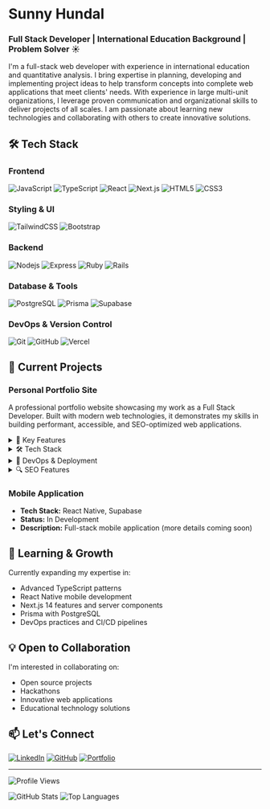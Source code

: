 # Sunny Hundal
### Full Stack Developer | International Education Background | Problem Solver ☀️

I'm a full-stack web developer with experience in international education and quantitative analysis. I bring expertise in planning, developing and implementing project ideas to help transform concepts into complete web applications that meet clients' needs. With experience in large multi-unit organizations, I leverage proven communication and organizational skills to deliver projects of all scales. I am passionate about learning new technologies and collaborating with others to create innovative solutions.

## 🛠️ Tech Stack

### Frontend
![JavaScript](https://img.shields.io/badge/-JavaScript-black?style=plastic&logo=javascript)
![TypeScript](https://img.shields.io/badge/-TypeScript-black?style=plastic&logo=typescript)
![React](https://img.shields.io/badge/-React-black?style=plastic&logo=react)
![Next.js](https://img.shields.io/badge/-Next.js-black?style=plastic&logo=next.js)
![HTML5](https://img.shields.io/badge/-HTML5-black?style=plastic&logo=html5&logoColor=E34F26)
![CSS3](https://img.shields.io/badge/-CSS3-black?style=plastic&logo=css3&logoColor=1572B6)

### Styling & UI
![TailwindCSS](https://img.shields.io/badge/-TailwindCSS-black?style=plastic&logo=tailwindcss)
![Bootstrap](https://img.shields.io/badge/-Bootstrap-black?style=plastic&logo=bootstrap)

### Backend
![Nodejs](https://img.shields.io/badge/-Nodejs-black?style=plastic&logo=Node.js)
![Express](https://img.shields.io/badge/express-black.svg?logo=express&style=plastic)
![Ruby](https://img.shields.io/badge/-Ruby-black?style=plastic&logo=ruby&logoColor=CC342D)
![Rails](https://img.shields.io/badge/-Rails-black?style=plastic&logo=rubyonrails&logoColor=D30001)

### Database & Tools
![PostgreSQL](https://img.shields.io/badge/-PostgreSQL-black?style=plastic&logo=postgresql)
![Prisma](https://img.shields.io/badge/-Prisma-black?style=plastic&logo=prisma)
![Supabase](https://shields.io/badge/supabase-black?logo=supabase&style=plastic)

### DevOps & Version Control
![Git](https://img.shields.io/badge/-Git-black?style=plastic&logo=git)
![GitHub](https://img.shields.io/badge/-GitHub-black?style=plastic&logo=github)
![Vercel](https://img.shields.io/badge/-Vercel-black?style=plastic&logo=vercel)

## 🚀 Current Projects

### Personal Portfolio Site
A professional portfolio website showcasing my work as a Full Stack Developer. Built with modern web technologies, it demonstrates my skills in building performant, accessible, and SEO-optimized web applications.

<details>
<summary>🎯 Key Features</summary>

- Modern, responsive design
- Server-side rendering with Next.js 14
- SEO optimization with structured data
- Performance optimization with next/font and image optimization
- Analytics integration with Umami
- Contact form with reCAPTCHA protection
- Accessibility focused
</details>

<details>
<summary>🛠️ Tech Stack</summary>

- Frontend: Next.js 14, TypeScript
- Styling: Tailwind CSS, Shadcn/ui
- Fonts: Geist Sans & Geist Mono
- Analytics: Umami
- Security: reCAPTCHA
</details>

<details>
<summary>🔄 DevOps & Deployment</summary>

- Hosting: Hetzner Cloud
- CI/CD: Coolify for automated deployments
- Features:
  - Automated builds and deployments
  - Zero-downtime deployment
  - Environment variable management
  - Build caching for faster deployments
  - Automatic SSL certificate management
  - Health checks and monitoring
  - Docker containerization
</details>

<details>
<summary>🔍 SEO Features</summary>

- Optimized meta tags and structured data
- XML sitemap generation
- robots.txt configuration
- OpenGraph and Twitter card support
- Google Search Console integration
- Canonical URLs and alternative language support
</details>

### Mobile Application
- **Tech Stack:** React Native, Supabase
- **Status:** In Development
- **Description:** Full-stack mobile application (more details coming soon)

## 🌱 Learning & Growth
Currently expanding my expertise in:
- Advanced TypeScript patterns
- React Native mobile development
- Next.js 14 features and server components
- Prisma with PostgreSQL
- DevOps practices and CI/CD pipelines

## 💡 Open to Collaboration
I'm interested in collaborating on:
- Open source projects
- Hackathons
- Innovative web applications
- Educational technology solutions

## 📫 Let's Connect
[![LinkedIn](https://img.shields.io/badge/-LinkedIn-black?style=plastic&logo=linkedin)](https://www.linkedin.com/in/amandiph/)
[![GitHub](https://img.shields.io/badge/-GitHub-black?style=plastic&logo=github)](https://github.com/Sunnyhundal)
[![Portfolio](https://img.shields.io/badge/-Portfolio-black?style=plastic&logo=googlechrome)](https://sunnyhundal.ca)

---
![Profile Views](https://komarev.com/ghpvc/?username=Sunnyhundal&color=brightgreen)

![GitHub Stats](https://github-readme-stats.vercel.app/api?username=Sunnyhundal&show_icons=true&theme=radical)
![Top Languages](https://github-readme-stats.vercel.app/api/top-langs/?username=Sunnyhundal&layout=compact&theme=radical)
